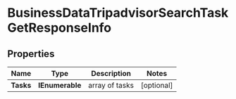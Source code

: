 # BusinessDataTripadvisorSearchTaskGetResponseInfo


## Properties

| Name | Type | Description | Notes |
|------------ | ------------- | ------------- | -------------|
**Tasks** | **IEnumerable<BusinessDataTripadvisorSearchTaskGetTaskInfo>** | array of tasks |[optional]|